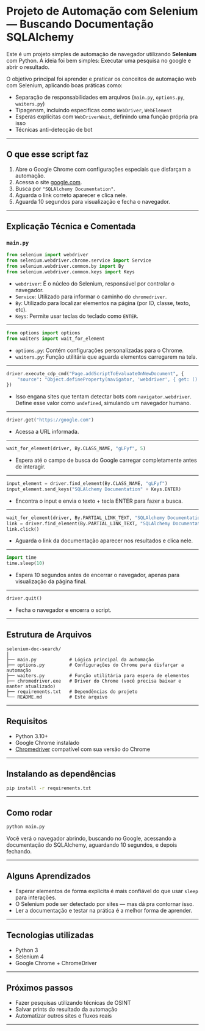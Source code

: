 # Projeto de Automação com Selenium — Buscando Documentação SQLAlchemy

Este é um projeto simples de automação de navegador utilizando **Selenium** com Python. A ideia foi bem simples: Executar uma pesquisa no google e abrir o resultado.

O objetivo principal foi aprender e praticar os conceitos de automação web com Selenium, aplicando boas práticas como:
- Separação de responsabilidades em arquivos (`main.py`, `options.py`, `waiters.py`)
- Tipagensm, incluindo especificas como `WebDriver`, `WebElement`
- Esperas explícitas com `WebDriverWait`, definindo uma função própria pra isso
- Técnicas anti-detecção de bot

---

## O que esse script faz

1. Abre o Google Chrome com configurações especiais que disfarçam a automação.
2. Acessa o site [google.com](https://google.com).
3. Busca por `"SQLAlchemy Documentation"`.
4. Aguarda o link correto aparecer e clica nele.
5. Aguarda 10 segundos para visualização e fecha o navegador.

---

## Explicação Técnica e Comentada

### `main.py`

```python
from selenium import webdriver
from selenium.webdriver.chrome.service import Service
from selenium.webdriver.common.by import By
from selenium.webdriver.common.keys import Keys
```

- `webdriver`: É o núcleo do Selenium, responsável por controlar o navegador.
- `Service`: Utilizado para informar o caminho do `chromedriver`.
- `By`: Utilizado para localizar elementos na página (por ID, classe, texto, etc).
- `Keys`: Permite usar teclas do teclado como `ENTER`.

---

```python
from options import options
from waiters import wait_for_element
```

- `options.py`: Contém configurações personalizadas para o Chrome.
- `waiters.py`: Função utilitária que aguarda elementos carregarem na tela.

---

```python
driver.execute_cdp_cmd("Page.addScriptToEvaluateOnNewDocument", {
    "source": "Object.defineProperty(navigator, 'webdriver', { get: () => undefined })"
})
```

- Isso engana sites que tentam detectar bots com `navigator.webdriver`. Define esse valor como `undefined`, simulando um navegador humano.

---

```python
driver.get("https://google.com")
```

- Acessa a URL informada.

---

```python
wait_for_element(driver, By.CLASS_NAME, "gLFyf", 5)
```

- Espera até o campo de busca do Google carregar completamente antes de interagir.

---

```python
input_element = driver.find_element(By.CLASS_NAME, "gLFyf")
input_element.send_keys("SQLAlchemy Documentation" + Keys.ENTER)
```

- Encontra o input e envia o texto + tecla ENTER para fazer a busca.

---

```python
wait_for_element(driver, By.PARTIAL_LINK_TEXT, "SQLAlchemy Documentation", 5)
link = driver.find_element(By.PARTIAL_LINK_TEXT, "SQLAlchemy Documentation")
link.click()
```

- Aguarda o link da documentação aparecer nos resultados e clica nele.

---

```python
import time
time.sleep(10)
```

- Espera 10 segundos antes de encerrar o navegador, apenas para visualização da página final.

---

```python
driver.quit()
```

- Fecha o navegador e encerra o script.

---

## Estrutura de Arquivos

```
selenium-doc-search/
│
├── main.py            # Lógica principal da automação
├── options.py         # Configurações do Chrome para disfarçar a automação
├── waiters.py         # Função utilitária para espera de elementos
├── chromedriver.exe   # Driver do Chrome (você precisa baixar e manter atualizado)
├── requirements.txt   # Dependências do projeto
└── README.md          # Este arquivo
```

---

## Requisitos

- Python 3.10+
- Google Chrome instalado
- [Chromedriver](https://chromedriver.chromium.org/) compatível com sua versão do Chrome

---

## Instalando as dependências

```bash
pip install -r requirements.txt
```

---

## Como rodar

```bash
python main.py
```

Você verá o navegador abrindo, buscando no Google, acessando a documentação do SQLAlchemy, aguardando 10 segundos, e depois fechando.

---

## Alguns Aprendizados
- Esperar elementos de forma explícita é mais confiável do que usar `sleep` para interações.
- O Selenium pode ser detectado por sites — mas dá pra contornar isso.
- Ler a documentação e testar na prática é a melhor forma de aprender.

---

## Tecnologias utilizadas

- Python 3
- Selenium 4
- Google Chrome + ChromeDriver

---

## Próximos passos
- Fazer pesquisas utilizando técnicas de OSINT
- Salvar prints do resultado da automação
- Automatizar outros sites e fluxos reais

---

